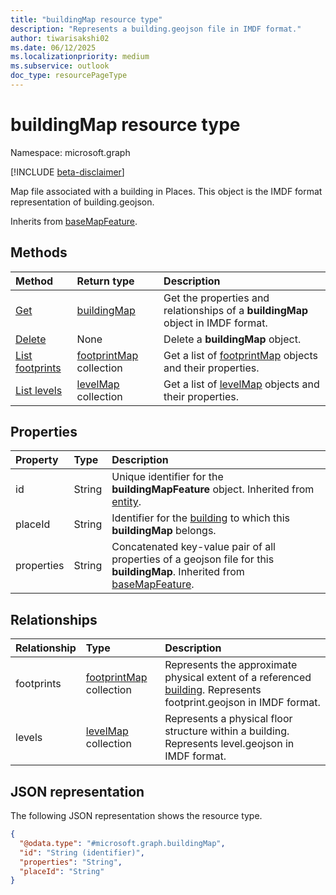 ```yaml
---
title: "buildingMap resource type"
description: "Represents a building.geojson file in IMDF format."
author: tiwarisakshi02
ms.date: 06/12/2025
ms.localizationpriority: medium
ms.subservice: outlook
doc_type: resourcePageType
---
```


# buildingMap resource type

Namespace: microsoft.graph

[!INCLUDE [beta-disclaimer](../../includes/beta-disclaimer.md)]

Map file associated with a building in Places. This object is the IMDF format representation of building.geojson.

Inherits from [baseMapFeature](./basemapfeature.md).

## Methods
|Method|Return type|Description|
|:---|:---|:---|
|[Get](../api/buildingmap-get.md)|[buildingMap](./buildingmap.md)|Get the properties and relationships of a **buildingMap** object in IMDF format.|
|[Delete](../api/buildingmap-delete.md)|None|Delete a **buildingMap** object.|
|[List footprints](../api/buildingmap-list-footprints.md)|[footprintMap](./footprintmap.md) collection|Get a list of [footprintMap](./footprintmap.md) objects and their properties.|
|[List levels](../api/buildingmap-list-levels.md)|[levelMap](./levelmap.md) collection|Get a list of [levelMap](./levelmap.md) objects and their properties.|

## Properties
|Property|Type|Description|
|:---|:---|:---|
|id|String|Unique identifier for the **buildingMapFeature** object. Inherited from [entity](./entity.md). |
|placeId|String|Identifier for the [building](./building.md) to which this **buildingMap** belongs. |
|properties|String|Concatenated key-value pair of all properties of a geojson file for this **buildingMap**. Inherited from [baseMapFeature](./basemapfeature.md).|

## Relationships
|Relationship|Type|Description|
|:---|:---|:---|
|footprints|[footprintMap](./footprintmap.md) collection|Represents the approximate physical extent of a referenced [building](./building.md). Represents footprint.geojson in IMDF format.|
|levels|[levelMap](./levelmap.md) collection|Represents a physical floor structure within a building. Represents level.geojson in IMDF format.|

## JSON representation
The following JSON representation shows the resource type.
<!-- {
  "blockType": "resource",
  "keyProperty": "id",
  "@odata.type": "microsoft.graph.buildingMap",
  "baseType": "microsoft.graph.baseMapFeature",
  "openType": false
}
-->
``` json
{
  "@odata.type": "#microsoft.graph.buildingMap",
  "id": "String (identifier)",
  "properties": "String",
  "placeId": "String"
}
```

